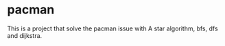 # pacman
This is a project that solve the pacman issue with A star algorithm, bfs, dfs and dijkstra.

